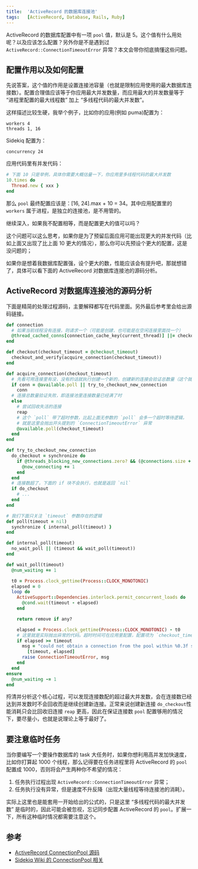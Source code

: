 ```yaml
---
title:  'ActiveRecord 的数据库连接池'
tags:   [ActiveRecord, Database, Rails, Ruby]
---
```


ActiveRecord 的数据库配置中有一项 `pool` 值，默认是 5。这个值有什么用处呢？以及应该怎么配置？另外你是不是遇到过 `ActiveRecord::ConnectionTimeoutError` 异常？本文会带你彻底搞懂这些问题。

## 配置作用以及如何配置

先说答案，这个值的作用是设置连接池容量（也就是限制应用使用的最大数据库连接数）。配置合理值应该等于你应用最大并发数量，而应用最大的并发数量等于 “进程里配置的最大线程数” 加上 “多线程代码的最大并发数”。

这样描述比较生硬，我举个例子，比如你的应用(例如 puma)配置为：

```
workers 4
threads 1, 16
```

Sidekiq 配置为：

```
concurrency 24
```

应用代码里有并发代码：

```ruby
# 下面 10 只是举例，具体你需要大概估量一下，你应用里多线程代码的最大并发数
10.times do
  Thread.new { xxx }
end
```

那么 `pool` 最终配置应该是：[16, 24].max + 10 = 34。其中应用配置里的 `workers` 属于进程，是独立的连接池，是不用管的。

继续深入，如果我不配置相等，而是配置更大的值可以吗？

这个问题可以这么思考，如果你是为了预留后面应用可能出现更大的并发代码（比如上面又出现了比上面 10 更大的情况），那么你可以先预设个更大的配置，这是没问题的；

如果你是想着我数据库配置强，设个更大的数，性能应该会有提升吧，那就想错了，具体可以看下面的 ActiveRecord 对数据库连接池的源码分析。

## ActiveRecord 对数据库连接池的源码分析

下面是精简的处理过程源码，主要解释都写在代码里面。另外最后参考里会给出源码链接。

```ruby
def connection
  # 如果当前线程没有连接，则请求一个（可能是创建，也可能是在空闲连接里面找一个）
  @thread_cached_conns[connection_cache_key(current_thread)] ||= checkout
end

def checkout(checkout_timeout = @checkout_timeout)
  checkout_and_verify(acquire_connection(checkout_timeout))
end

def acquire_connection(checkout_timeout)
  # 先看可用连接里有没，没有的话就执行创建一个新的，创建新的连接会验证总数量（这个就是本文所讲的 `pool` 配置）
  if conn = @available.poll || try_to_checkout_new_connection
    conn
  # 连接总数量验证失败，即连接池里连接数量已经满了时
  else
    # 尝试回收失活的连接
    reap
    # 这个 `poll` 带了超时参数，比起上面无参数的 `poll` 会多一个超时等待逻辑，
    # 就是这里会抛出开头提到的 `ConnectionTimeoutError` 异常
    @available.poll(checkout_timeout)
  end
end

def try_to_checkout_new_connection
  do_checkout = synchronize do
    if @threads_blocking_new_connections.zero? && (@connections.size + @now_connecting) < @size
      @now_connecting += 1
    end
  end
  # 连接数超了，下面的 if 块不会执行，也就是返回 `nil`
  if do_checkout
    # ...
  end
end

# 我们下面只关注 `timeout` 参数存在的逻辑
def poll(timeout = nil)
  synchronize { internal_poll(timeout) }
end

def internal_poll(timeout)
  no_wait_poll || (timeout && wait_poll(timeout))
end

def wait_poll(timeout)
  @num_waiting += 1

  t0 = Process.clock_gettime(Process::CLOCK_MONOTONIC)
  elapsed = 0
  loop do
    ActiveSupport::Dependencies.interlock.permit_concurrent_loads do
      @cond.wait(timeout - elapsed)
    end

    return remove if any?

    elapsed = Process.clock_gettime(Process::CLOCK_MONOTONIC) - t0
    # 这里就是实际抛出异常的代码。超时时间可在应用里配置，配置项为 `checkout_timeout`（代码或文档里可以找到）
    if elapsed >= timeout
      msg = "could not obtain a connection from the pool within %0.3f seconds (waited %0.3f seconds); all pooled connections were in use" %
        [timeout, elapsed]
      raise ConnectionTimeoutError, msg
    end
  end
ensure
  @num_waiting -= 1
end
```

捋清并分析这个核心过程，可以发现连接数配的超过最大并发数，会在连接数已经达到并发数时不会回收而是继续创建新连接。正常来说创建新连接 `do_checkout`性能消耗只会比回收旧连接 `reap` 更高，因此在保证连接数 `pool` 配置够用的情况下，要尽量小，也就是说理论上等于最好了。

## 要注意临时任务

当你要编写一个要操作数据库的 task 大任务时，如果你想利用高并发加快速度，比如你打算起 1000 个线程，那么记得要在任务进程里将 ActiveRecord 的 `pool` 配置成 1000，否则将会产生两种你不希望的情况：

1. 任务执行过程出现 `ActiveRecord::ConnectionTimeoutError` 异常；
2. 任务执行没有异常，但是速度不升反降（出现大量线程等待连接池的消耗）。

实际上这里也是能套用一开始给出的公式的，只是这里 “多线程代码的最大并发数” 是临时的，因此可能会被忽视，忘记同步配置 ActiveRecord 的 `pool`。扩展一下，所有这种临时情况都需要注意这个。

## 参考

- [ActiveRecord ConnectionPool 源码](https://github.com/rails/rails/blob/74ba52ec5c/activerecord/lib/active_record/connection_adapters/abstract/connection_pool.rb)
- [Sidekiq Wiki 的 ConnectionPool 相关](https://github.com/mperham/sidekiq/wiki/Problems-and-Troubleshooting#cannot-get-database-connection-within-500-seconds)

